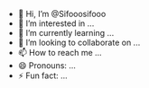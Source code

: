 - 👋 Hi, I’m @Sifooosifooo
- 👀 I’m interested in ...
- 🌱 I’m currently learning ...
- 💞️ I’m looking to collaborate on ...
- 📫 How to reach me ...
- 😄 Pronouns: ...
- ⚡ Fun fact: ...

<!---
Sifooosifooo/Sifooosifooo is a ✨ special ✨ repository because its `README.md` (this file) appears on your GitHub profile.
You can click the Preview link to take a look at your changes.
--->
